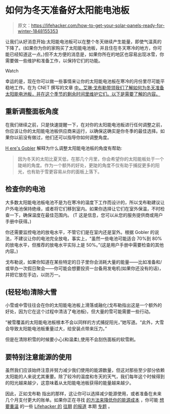 # 如何为冬天准备好太阳能电池板

> 原文：<https://lifehacker.com/how-to-get-your-solar-panels-ready-for-winter-1848155353>

让我们从好消息开始:太阳能电池板可以在整个冬天继续产生能量，即使气温真的下降了。(如果你为你的家购买了太阳能电池板，并且住在冬天寒冷的地方，你可能已经知道这一点。)但不太方便的消息是，如果你所在的地区也容易出现冰雪，你需要做一些维护和准备工作，以保持它们的功能。

Watch

幸运的是，现在你可以做一些事情来让你的太阳能电池板在寒冷的月份里尽可能平稳地工作。在为 CNET 撰写的文章 [中，艾琳·戈布勒带领我们了解如何为冬天准备太阳能电池板，并在这个季节的剩余时间里维护它们。以下是需要了解的内容。](https://www.cnet.com/home/energy-and-utilities/how-to-prep-solar-panels-for-winter-weather/)

## 重新调整面板角度

在我们继续之前，只是快速提醒一下，在对你的太阳能电池板进行任何调整之前，你应该让你的太阳能电池板供应商来运行，以确保这确实是你冬季的最佳选择。如果你以前没有做过，他们还可以指导你如何调整角度。

[H ere's Gobler](https://www.cnet.com/home/energy-and-utilities/how-to-prep-solar-panels-for-winter-weather/) 解释为什么调整太阳能电池板的角度有帮助:

> 因为冬天的太阳比夏天低，在那几个月里，你会希望你的太阳能板处于一个陡峭的角度。作为一个额外的好处，更陡的角度不仅有助于捕捉更多的阳光，也有助于雪更容易从你的面板上落下。

## 检查你的电池

大多数太阳能电池板电池不是为在寒冷的温度下工作而设计的，所以戈布勒建议让户外电池保持绝缘，或者将它们移到室内。如果你选择让它们在室外保温，不时检查一下，确保温度在最佳范围内。 (T 这是信息，您可以从您的服务提供商或用户手册中获得。)

你还需要监控电池的放电水平，不管它们是在室内还是室外。根据 Gobler 的说法，不建议让你的电池完全放电，事实上，“虽然一些电池可能适合 70%到 80%的放电水平，但推荐的放电水平实际上是 50%。”(这是用户手册中需要检查的其他内容。)

戈布勒说，如果你知道在某些特定的日子里你会消耗大量的能量——比如准备和/或举办一次假日聚会——你可能会想要投资一台备用发电机(如果你还没有的话)，并把它放在手边，以防万一。

## (轻轻地)清除大雪

小雪或中雪往往会在你的太阳能电池板上滑落或融化(戈布勒指出这是一个额外的好处，因为它在这个过程中清洁了电池板)，但大量的雪可能需要一些行动。

“被雪覆盖的太阳能电池板根本不会以同样的方式捕捉阳光，”她写道。“此外，大雪会导致太阳能电池板重量过大，给安装点带来压力。”

但是在清除积雪的时候要小心(和温柔),使用不会刮伤面板的软雪刷。

## 要特别注意能源的使用

虽然我们应该始终注意并努力减少我们使用的能源数量，但这对那些至少部分依赖太阳能的人来说尤其重要。除了较冷的温度和冬天的天气，我们每年这个时候得到的阳光越来越少，这意味着从太阳能电池板获得的能量越来越少。

因此，正如戈布勒 指出的那样，这让你可以选择减少能源使用，或者准备在未来几个月支付更大的账单。如果你正在寻找 [的方法来降低你的能源成本](https://lifehacker.com/how-to-reduce-your-energy-bill-with-no-cost-or-sacrific-5953039) ，你可能 [想要重温](https://lifehacker.com/how-to-save-energy-when-youre-stuck-at-home-1842411651) 的一些 [Lifehacker 的](https://lifehacker.com/how-to-keep-your-energy-bill-low-while-working-from-hom-1843107936) [往期](https://lifehacker.com/how-to-use-your-google-home-hub-to-save-more-energy-1847995636) [的报道](https://lifehacker.com/how-to-make-your-home-as-energy-efficient-as-possible-1831263910) 本期 [专题](https://lifehacker.com/follow-the-department-of-energys-diy-projects-to-reduce-1791325586) 。